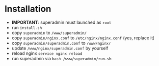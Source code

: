 # Installation

- __IMPORTANT__: superadmin must launched as `root`
- run `install.sh`
- copy `superadmin` to `/www/superadmin/`
- copy `superadmin/nginx.conf` to `/etc/nginx/nginx.conf` (yes, replace it)
- copy `superadmin/superadmin.conf` to `/www/nginx/`
- update `/www/nginx/superadmin.conf` by yourself
- reload nginx `service nginx reload`
- run superadmin via `bash /www/superadmin/run.sh`


